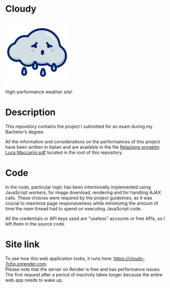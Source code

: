 # Cloudy

<img src="https://github.com/LucaMaccarini/Cloudy/blob/main/assets/images/logo.svg" width="200">

High-performance weather site!

# Description
This repository contains the project I submitted for an exam during my Bachelor’s degree.

All the information and considerations on the performances of this project have been written in Italian and are available in the file [Relazione progetto Luca Maccarini.pdf](./Relazione%20progetto%20Luca%20Maccarini.pdf) located in the root of this repository.

# Code
In the code, particular logic has been intentionally implemented using JavaScript workers, for image download, rendering and for handling AJAX calls. These choices were required by the project guidelines, as it was crucial to maximize page responsiveness while minimizing the amount of time the main thread had to spend on executing JavaScript code.

All the credentials or API keys used are "useless" accounts or free APIs, so I left them in the source code.

# Site link
To see how this web application looks, it runs here: https://cloudy-7o5q.onrender.com.  
Please note that the server on Render is free and has performance issues. The first request after a period of inactivity takes longer because the entire web app needs to wake up.
